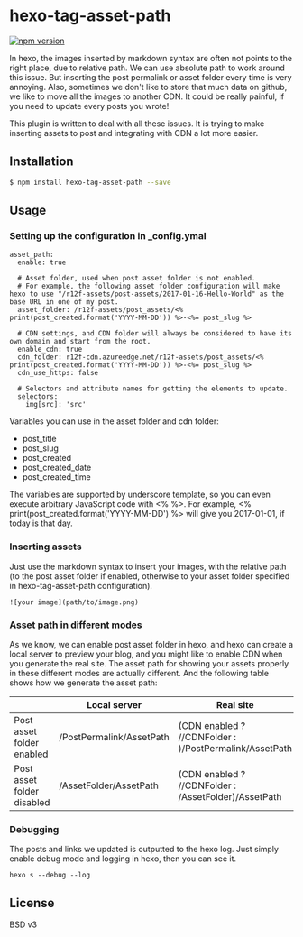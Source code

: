# hexo-tag-asset-path

[![npm version](https://badge.fury.io/js/hexo-tag-asset-path.svg)](http://badge.fury.io/js/hexo-tag-asset-path)

In hexo, the images inserted by markdown syntax are often not points to the right place, due to relative path. We can use absolute path to work around this issue. But inserting the post permalink or asset folder every time is very annoying. Also, sometimes we don't like to store that much data on github, we like to move all the images to another CDN. It could be really painful, if you need to update every posts you wrote!

This plugin is written to deal with all these issues. It is trying to make inserting assets to post and integrating with CDN a lot more easier.

## Installation

``` bash
$ npm install hexo-tag-asset-path --save
```

## Usage

### Setting up the configuration in _config.ymal
```
asset_path:
  enable: true

  # Asset folder, used when post asset folder is not enabled.
  # For example, the following asset folder configuration will make hexo to use "/r12f-assets/post-assets/2017-01-16-Hello-World" as the base URL in one of my post.
  asset_folder: /r12f-assets/post_assets/<% print(post_created.format('YYYY-MM-DD')) %>-<%= post_slug %>

  # CDN settings, and CDN folder will always be considered to have its own domain and start from the root.
  enable_cdn: true
  cdn_folder: r12f-cdn.azureedge.net/r12f-assets/post_assets/<% print(post_created.format('YYYY-MM-DD')) %>-<%= post_slug %>
  cdn_use_https: false

  # Selectors and attribute names for getting the elements to update.
  selectors:
    img[src]: 'src'
```

Variables you can use in the asset folder and cdn folder:
* post_title
* post_slug
* post_created
* post_created_date
* post_created_time

The variables are supported by underscore template, so you can even execute arbitrary JavaScript code with <% %>. For example, <% print(post_created.format('YYYY-MM-DD') %> will give you 2017-01-01, if today is that day.

### Inserting assets
Just use the markdown syntax to insert your images, with the relative path (to the post asset folder if enabled, otherwise to your asset folder specified in hexo-tag-asset-path configuration).
```
![your image](path/to/image.png)
```

### Asset path in different modes
As we know, we can enable post asset folder in hexo, and hexo can create a local server to preview your blog, and you might like to enable CDN when you generate the real site. The asset path for showing your assets properly in these different modes are actually different. And the following table shows how we generate the asset path:

|                            | Local server             | Real site                                              |
| -------------------------- | ------------------------ | ------------------------------------------------------ |
| Post asset folder enabled  | /PostPermalink/AssetPath | (CDN enabled ? //CDNFolder : )/PostPermalink/AssetPath |
| Post asset folder disabled | /AssetFolder/AssetPath   | (CDN enabled ? //CDNFolder : /AssetFolder)/AssetPath   |

### Debugging
The posts and links we updated is outputted to the hexo log. Just simply enable debug mode and logging in hexo, then you can see it.
```
hexo s --debug --log
```

## License

BSD v3
